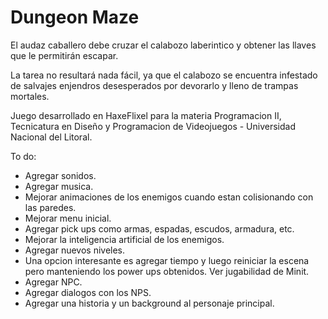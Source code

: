 # Dungeon Maze

El audaz caballero debe cruzar el calabozo laberintico y obtener las llaves que le permitirán escapar.

La tarea no resultará nada fácil, ya que el calabozo se encuentra infestado de salvajes enjendros desesperados por devorarlo y lleno de trampas mortales.

Juego desarrollado en HaxeFlixel para la materia Programacion II, Tecnicatura en Diseño y Programacion de Videojuegos - Universidad Nacional del Litoral.

To do:

* Agregar sonidos.
* Agregar musica.
* Mejorar animaciones de los enemigos cuando estan colisionando con las paredes.
* Mejorar menu inicial.
* Agregar pick ups como armas, espadas, escudos, armadura, etc.
* Mejorar la inteligencia artificial de los enemigos.
* Agregar nuevos niveles.
* Una opcion interesante es agregar tiempo y luego reiniciar la escena pero manteniendo los power ups obtenidos. Ver jugabilidad de Minit.
* Agregar NPC.
* Agregar dialogos con los NPS.
* Agregar una historia y un background al personaje principal.


